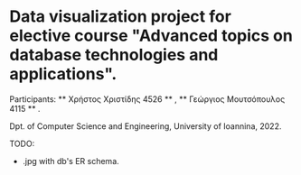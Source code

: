 # Data visualization project for elective course "Advanced topics on database technologies and applications".
Participants: ** Χρήστος Χριστίδης 4526 ** , ** Γεώργιος Μουτσόπουλος 4115 ** .

Dpt. of Computer Science and Engineering, University of Ioannina,
2022.



TODO:
* .jpg with db's ER schema.


